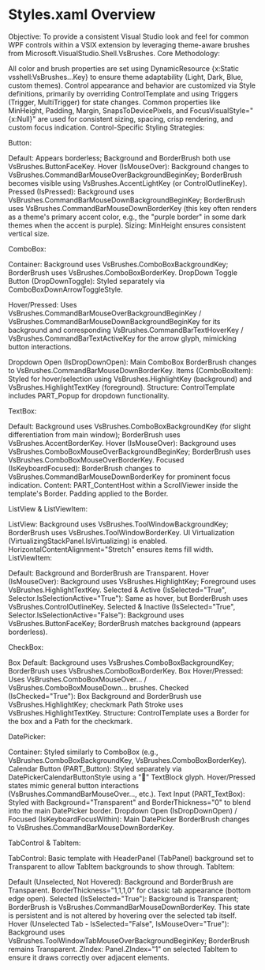 # Styles.xaml Overview
Objective: To provide a consistent Visual Studio look and feel for common WPF controls within a VSIX extension by leveraging theme-aware brushes from Microsoft.VisualStudio.Shell.VsBrushes.
Core Methodology:

All color and brush properties are set using DynamicResource {x:Static vsshell:VsBrushes...Key} to ensure theme adaptability (Light, Dark, Blue, custom themes).
Control appearance and behavior are customized via Style definitions, primarily by overriding ControlTemplate and using Triggers (Trigger, MultiTrigger) for state changes.
Common properties like MinHeight, Padding, Margin, SnapsToDevicePixels, and FocusVisualStyle="{x:Null}" are used for consistent sizing, spacing, crisp rendering, and custom focus indication.
Control-Specific Styling Strategies:

Button:


Default: Appears borderless; Background and BorderBrush both use VsBrushes.ButtonFaceKey.
Hover (IsMouseOver): Background changes to VsBrushes.CommandBarMouseOverBackgroundBeginKey; BorderBrush becomes visible using VsBrushes.AccentLightKey (or ControlOutlineKey).
Pressed (IsPressed): Background uses VsBrushes.CommandBarMouseDownBackgroundBeginKey; BorderBrush uses VsBrushes.CommandBarMouseDownBorderKey (this key often renders as a theme's primary accent color, e.g., the "purple border" in some dark themes when the accent is purple).
Sizing: MinHeight ensures consistent vertical size.



ComboBox:


Container: Background uses VsBrushes.ComboBoxBackgroundKey; BorderBrush uses VsBrushes.ComboBoxBorderKey.
DropDown Toggle Button (DropDownToggle): Styled separately via ComboBoxDownArrowToggleStyle.

Hover/Pressed: Uses VsBrushes.CommandBarMouseOverBackgroundBeginKey / VsBrushes.CommandBarMouseDownBackgroundBeginKey for its background and corresponding VsBrushes.CommandBarTextHoverKey / VsBrushes.CommandBarTextActiveKey for the arrow glyph, mimicking button interactions.


Dropdown Open (IsDropDownOpen): Main ComboBox BorderBrush changes to VsBrushes.CommandBarMouseDownBorderKey.
Items (ComboBoxItem): Styled for hover/selection using VsBrushes.HighlightKey (background) and VsBrushes.HighlightTextKey (foreground).
Structure: ControlTemplate includes PART_Popup for dropdown functionality.



TextBox:


Default: Background uses VsBrushes.ComboBoxBackgroundKey (for slight differentiation from main window); BorderBrush uses VsBrushes.AccentBorderKey.
Hover (IsMouseOver): Background uses VsBrushes.ComboBoxMouseOverBackgroundBeginKey; BorderBrush uses VsBrushes.ComboBoxMouseOverBorderKey.
Focused (IsKeyboardFocused): BorderBrush changes to VsBrushes.CommandBarMouseDownBorderKey for prominent focus indication.
Content: PART_ContentHost within a ScrollViewer inside the template's Border. Padding applied to the Border.



ListView & ListViewItem:


ListView: Background uses VsBrushes.ToolWindowBackgroundKey; BorderBrush uses VsBrushes.ToolWindowBorderKey. UI Virtualization (VirtualizingStackPanel.IsVirtualizing) is enabled. HorizontalContentAlignment="Stretch" ensures items fill width.
ListViewItem:

Default: Background and BorderBrush are Transparent.
Hover (IsMouseOver): Background uses VsBrushes.HighlightKey; Foreground uses VsBrushes.HighlightTextKey.
Selected & Active (IsSelected="True", Selector.IsSelectionActive="True"): Same as hover, but BorderBrush uses VsBrushes.ControlOutlineKey.
Selected & Inactive (IsSelected="True", Selector.IsSelectionActive="False"): Background uses VsBrushes.ButtonFaceKey; BorderBrush matches background (appears borderless).





CheckBox:


Box Default: Background uses VsBrushes.ComboBoxBackgroundKey; BorderBrush uses VsBrushes.ComboBoxBorderKey.
Box Hover/Pressed: Uses VsBrushes.ComboBoxMouseOver... / VsBrushes.ComboBoxMouseDown... brushes.
Checked (IsChecked="True"): Box Background and BorderBrush use VsBrushes.HighlightKey; checkmark Path Stroke uses VsBrushes.HighlightTextKey.
Structure: ControlTemplate uses a Border for the box and a Path for the checkmark.



DatePicker:


Container: Styled similarly to ComboBox (e.g., VsBrushes.ComboBoxBackgroundKey, VsBrushes.ComboBoxBorderKey).
Calendar Button (PART_Button): Styled separately via DatePickerCalendarButtonStyle using a "📅" TextBlock glyph. Hover/Pressed states mimic general button interactions (VsBrushes.CommandBarMouseOver..., etc.).
Text Input (PART_TextBox): Styled with Background="Transparent" and BorderThickness="0" to blend into the main DatePicker border.
Dropdown Open (IsDropDownOpen) / Focused (IsKeyboardFocusWithin): Main DatePicker BorderBrush changes to VsBrushes.CommandBarMouseDownBorderKey.



TabControl & TabItem:


TabControl: Basic template with HeaderPanel (TabPanel) background set to Transparent to allow TabItem backgrounds to show through.
TabItem:

Default (Unselected, Not Hovered): Background and BorderBrush are Transparent. BorderThickness="1,1,1,0" for classic tab appearance (bottom edge open).
Selected (IsSelected="True"): Background is Transparent; BorderBrush is VsBrushes.CommandBarMouseDownBorderKey. This state is persistent and is not altered by hovering over the selected tab itself.
Hover (Unselected Tab - IsSelected="False", IsMouseOver="True"): Background uses VsBrushes.ToolWindowTabMouseOverBackgroundBeginKey; BorderBrush remains Transparent.
ZIndex: Panel.ZIndex="1" on selected TabItem to ensure it draws correctly over adjacent elements.
